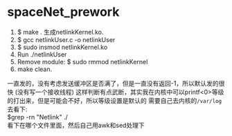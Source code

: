 # spaceNet_prework
1. $ make . 生成netlinkKernel.ko.  
2. $ gcc netlinkUser.c -o netlinkUser  
3. $ sudo insmod netlinkKernel.ko      
4. Run ./netlinkUser   
5. Remove module: $ sudo rmmod netlinkKernel          
6. make clean.  

一直发的，没有考虑发送缓冲区是否满了，但是一直没有返回-1，所以默认发的很快 (没有写一个接收线程) 
这样判断有点武断，其实我在内核中可以printf<0>等级的打出来，但是可能会不好，所以等级设置是默认的
需要自己去内核的<code>/var/log</code>去看下:  
$grep -rn "Netlink" ./   
看下在哪个文件里面，然后自己用awk和sed处理下
